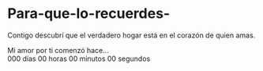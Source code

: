 # Para-que-lo-recuerdes-
<!DOCTYPE html>
<html lang="es">
<head>
  <meta charset="UTF-8">
  <title>Para que lo recuerdes</title>
  <link rel="stylesheet" href="style.css">
</head>
<body>
  <div class="container">
    <div class="heart" onclick="transformar()"></div>
    <div class="mensaje" id="mensaje">
      <p>Contigo descubrí que el verdadero hogar está en el corazón de quien amas.</p>
    </div>
    <div class="contador" id="contador">
      Mi amor por ti comenzó hace…<br>
      <span id="tiempo">000 días 00 horas 00 minutos 00 segundos</span>
    </div>
  </div>

  <script>
    const inicio = new Date("2024-06-21T00:00:00"); // Cambialo si querés

    function actualizarTiempo() {
      const ahora = new Date();
      const diff = ahora - inicio;

      const dias = Math.floor(diff / (1000 * 60 * 60 * 24));
      const horas = Math.floor((diff / (1000 * 60 * 60)) % 24);
      const minutos = Math.floor((diff / (1000 * 60)) % 60);
      const segundos = Math.floor((diff / 1000) % 60);

      document.getElementById("tiempo").innerText = 
        `${dias} días ${horas} horas ${minutos} minutos ${segundos} segundos`;
    }

    function transformar() {
      const contenedor = document.querySelector('.container');
      contenedor.classList.add('transformado');
      const mensaje = document.getElementById("mensaje");
      mensaje.style.display = "block";
      for (let i = 0; i < 50; i++) {
        let corazon = document.createElement("div");
        corazon.className = "falling-heart";
        corazon.style.left = Math.random() * 100 + "vw";
        corazon.style.animationDuration = (2 + Math.random() * 3) + "s";
        contenedor.appendChild(corazon);
      }
    }

    setInterval(actualizarTiempo, 1000);
    actualizarTiempo();
  </script>
</body>
</html>
